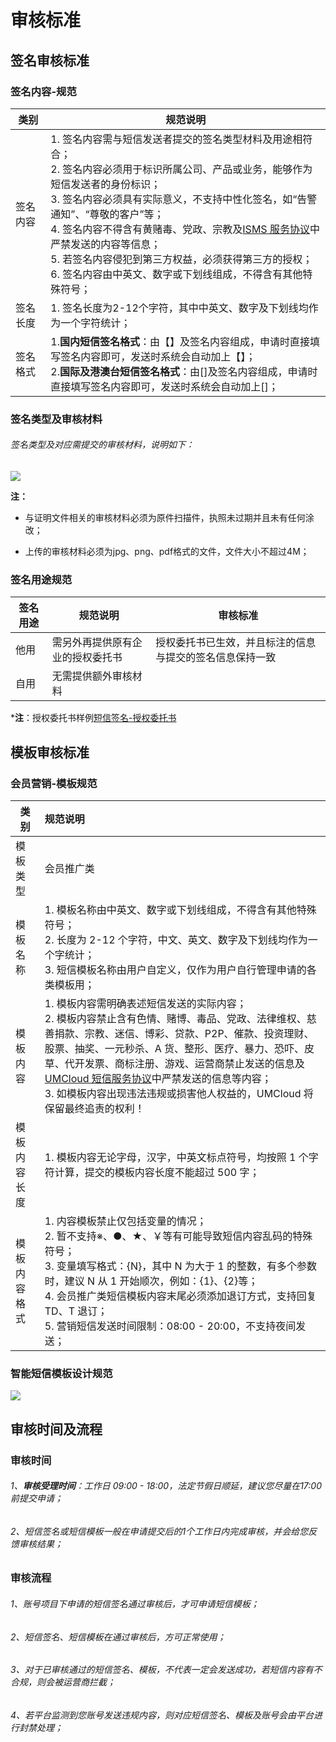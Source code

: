 # 审核标准
## 签名审核标准
### 签名内容-规范

| 类别 | 规范说明 |
| -------- | -------- |
| 签名内容    | 1. 签名内容需与短信发送者提交的签名类型材料及用途相符合；  <br/>2. 签名内容必须用于标识所属公司、产品或业务，能够作为短信发送者的身份标识；<br/>  3. 签名内容必须具有实际意义，不支持中性化签名，如“告警通知”、“尊敬的客户”等；  <br/>4. 签名内容不得含有黄赌毒、党政、宗教及[ISMS 服务协议](https://docs.umpaas.com/docs/usms/introduction/service_level)中严禁发送的内容等信息；  <br/>5. 若签名内容侵犯到第三方权益，必须获得第三方的授权；  <br/>6. 签名内容由中英文、数字或下划线组成，不得含有其他特殊符号；     |
| 签名长度    | 1. 签名长度为2-12个字符，其中中英文、数字及下划线均作为一个字符统计；     |
| 签名格式    | 1.**国内短信签名格式**：由【】及签名内容组成，申请时直接填写签名内容即可，发送时系统会自动加上【】；<br/>  2.**国际及港澳台短信签名格式**：由[]及签名内容组成，申请时直接填写签名内容即可，发送时系统会自动加上[]；    |


### 签名类型及审核材料
###### 签名类型及对应需提交的审核材料，说明如下：
![](https://markdown.liuchengtu.com/work/uploads/upload_96afdc2d6c8cc8cbed5628185609b1ca.png)

**注：**

- 与证明文件相关的审核材料必须为原件扫描件，执照未过期并且未有任何涂改；

- 上传的审核材料必须为jpg、png、pdf格式的文件，文件大小不超过4M；


### 签名用途规范
| 签名用途 | 规范说明 | 审核标准 |
| -------- | -------- |-------- |
| 他用     | 需另外再提供原有企业的授权委托书    | 授权委托书已生效，并且标注的信息与提交的签名信息保持一致   |
| 自用    |无需提供额外审核材料   |    |

***注**：授权委托书样例[短信签名-授权委托书](https://umweb-static.cn-sh2.ufileos.com/um-console/%E7%9F%AD%E4%BF%A1%E6%9C%8D%E5%8A%A1USMS_%E6%8E%88%E6%9D%83%E5%A7%94%E6%89%98%E4%B9%A6_%E6%A0%B7%E5%BC%A0.doc)

## 模板审核标准
### 会员营销-模板规范

| 类别         | 规范说明                                                                                                                                                                                                                                                                                                                                                                                                                          |
| ------------ | :-------------------------------------------------------------------------------------------------------------------------------------------------------------------------------------------------------------------------------------------------------------------------------------------------------------------------------------------------------------------------------------------------------------------------------- |
| 模板类型     | 会员推广类                                                                                                                                                                                                                                                                                                                                                                                                                        |
| 模板名称     | 1. 模板名称由中英文、数字或下划线组成，不得含有其他特殊符号；<br />2. 长度为 2-12 个字符，中文、英文、数字及下划线均作为一个字统计；<br />3. 短信模板名称由用户自定义，仅作为用户自行管理申请的各类模板用；                                                                                                                                                                                                                           |
| 模板内容     | 1. 模板内容需明确表述短信发送的实际内容；<br/>2. 模板内容禁止含有色情、赌博、毒品、党政、法律维权、慈善捐款、宗教、迷信、博彩、贷款、P2P、催款、投资理财、股票、抽奖、一元秒杀、A 货、整形、医疗、暴力、恐吓、皮草、代开发票、商标注册、游戏、运营商禁止发送的信息及[UMCloud 短信服务协议](/docs/usms/introduction/service_level)中严禁发送的信息等内容；<br />3. 如模板内容出现违法违规或损害他人权益的，UMCloud 将保留最终追责的权利！ |
| 模板内容长度 | 1. 模板内容无论字母，汉字，中英文标点符号，均按照 1 个字符计算，提交的模板内容长度不能超过 500 字；                                                                                                                                                                                                                                                                                                                               |
| 模板内容格式 | 1. 内容模板禁止仅包括变量的情况；<br />2. 暂不支持※、●、★、￥等有可能导致短信内容乱码的特殊符号；<br />3. 变量填写格式：{N}，其中 N 为大于 1 的整数，有多个参数时，建议 N 从 1 开始顺次，例如：{1}、{2}等；<br />4. 会员推广类短信模板内容末尾必须添加退订方式，支持回复 TD、T 退订；<br/>5. 营销短信发送时间限制：08:00 - 20:00，不支持夜间发送；                                                                                      |


### 智能短信模板设计规范
![](https://markdown.liuchengtu.com/work/uploads/upload_134822fab6145f98c8ebae2a114010a6.png)


## 审核时间及流程
### 审核时间
###### 1、**审核受理时间**：工作日 09:00 - 18:00，法定节假日顺延，建议您尽量在17:00前提交申请；

###### 2、短信签名或短信模板一般在申请提交后的1个工作日内完成审核，并会给您反馈审核结果；


### 审核流程
###### 1、账号项目下申请的短信签名通过审核后，才可申请短信模板；

###### 2、短信签名、短信模板在通过审核后，方可正常使用；

###### 3、对于已审核通过的短信签名、模板，不代表一定会发送成功，若短信内容有不合规，则会被运营商拦截；

###### 4、若平台监测到您账号发送违规内容，则对应短信签名、模板及账号会由平台进行封禁处理；
